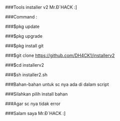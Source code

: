 ###Tools installer v2 Mr.Đ`HACK :]

###Command :

###$pkg update

###$pkg upgrade

###$pkg install git

###$git clone https://github.com/DH4CK1/installerv2

###$cd installerv2

###$sh installer2.sh

###Bahan-bahan untuk sc nya ada di dalam script

###Silahkan pilih install bahan

###Agar sc nya tidak error

###Salam saya Mr.Đ`HACK :]
